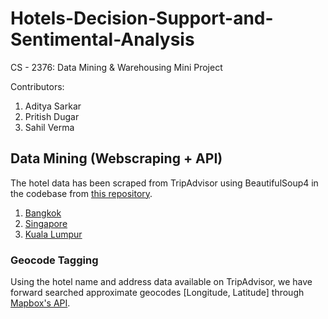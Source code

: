 # Hotels-Decision-Support-and-Sentimental-Analysis
CS - 2376: Data Mining &amp; Warehousing Mini Project

Contributors:
1. Aditya Sarkar
2. Pritish Dugar
3. Sahil Verma

## Data Mining (Webscraping + API)
The hotel data has been scraped from TripAdvisor using BeautifulSoup4 in the codebase from [this repository](https://github.com/Pro509/webscraper.git).

1. [Bangkok](https://www.tripadvisor.com/Hotels-g293916-Bangkok-Hotels.html)
2. [Singapore](https://www.tripadvisor.com/Hotels-g294265-Singapore-Hotels.html)
3. [Kuala Lumpur](https://www.tripadvisor.com/Hotels-g298570-Kuala_Lumpur_Wilayah_Persekutuan-Hotels.html)

### Geocode Tagging
Using the hotel name and address data available on TripAdvisor, we have forward searched approximate geocodes [Longitude, Latitude] through [Mapbox's API](https://www.mapbox.com/).
